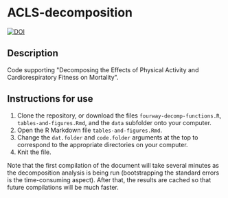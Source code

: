 # ACLS-decomposition

[![DOI](https://zenodo.org/badge/DOI/10.5281/zenodo.2574138.svg)](https://doi.org/10.5281/zenodo.2574138)

## Description

Code supporting "Decomposing the Effects of Physical Activity and Cardiorespiratory Fitness on Mortality".

## Instructions for use

1. Clone the repository, or download the files `fourway-decomp-functions.R`, `tables-and-figures.Rmd`, and the `data` subfolder onto your computer.
2. Open the R Markdown file `tables-and-figures.Rmd`.
3. Change the `dat.folder` and `code.folder` arguments at the top to correspond to the appropriate directories on your computer.
4. Knit the file.

Note that the first compilation of the document will take several minutes as the decomposition analysis is being run (bootstrapping the standard errors is the time-consuming aspect). After that, the results are cached so that future compilations will be much faster.

